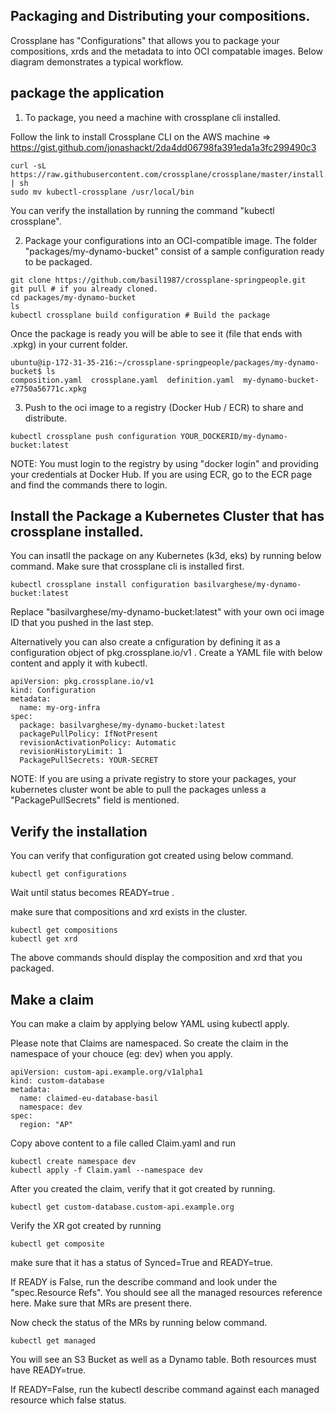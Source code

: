 ## Packaging and Distributing your compositions.

Crossplane has "Configurations" that allows you to package your compositions, xrds and the metadata to into OCI compatable images. Below diagram demonstrates a typical workflow. 



## package the application 

1) To package, you need a machine with crossplane cli installed. 

Follow the link to install Crossplane CLI on the AWS machine => https://gist.github.com/jonashackt/2da4dd06798fa391eda1a3fc299490c3

```
curl -sL https://raw.githubusercontent.com/crossplane/crossplane/master/install.sh | sh
sudo mv kubectl-crossplane /usr/local/bin
```

You can verify the installation by running the command "kubectl crossplane".


2) Package your configurations into an OCI-compatible image. The folder "packages/my-dynamo-bucket" consist of a sample configuration ready to be packaged.

```
git clone https://github.com/basil1987/crossplane-springpeople.git
git pull # if you already cloned.
cd packages/my-dynamo-bucket
ls
kubectl crossplane build configuration # Build the package
```

Once the package is ready you will be able to see it (file that ends with .xpkg) in your current folder. 

```
ubuntu@ip-172-31-35-216:~/crossplane-springpeople/packages/my-dynamo-bucket$ ls
composition.yaml  crossplane.yaml  definition.yaml  my-dynamo-bucket-e7750a56771c.xpkg
```

3) Push to the oci image to a registry (Docker Hub / ECR) to share and distribute. 

```
kubectl crossplane push configuration YOUR_DOCKERID/my-dynamo-bucket:latest
```

NOTE: You must login to the registry by using "docker login" and providing your credentials at Docker Hub. If you are using ECR, go to the ECR page and find the commands there to login. 


## Install the Package a Kubernetes Cluster that has crossplane installed. 

You can insatll the package on any Kubernetes (k3d, eks) by running below command. Make sure that crossplane cli is installed first.

```
kubectl crossplane install configuration basilvarghese/my-dynamo-bucket:latest 
```

Replace "basilvarghese/my-dynamo-bucket:latest" with your own oci image ID that you pushed in the last step. 

Alternatively you can also create a cnfiguration by defining it as a configuration object of pkg.crossplane.io/v1 . Create a YAML file with below content and apply it with kubectl.


```
apiVersion: pkg.crossplane.io/v1
kind: Configuration
metadata:
  name: my-org-infra
spec:
  package: basilvarghese/my-dynamo-bucket:latest
  packagePullPolicy: IfNotPresent
  revisionActivationPolicy: Automatic
  revisionHistoryLimit: 1
  PackagePullSecrets: YOUR-SECRET
```


NOTE: If you are using a private registry to store your packages, your kubernetes cluster wont be able to pull the packages unless a "PackagePullSecrets" field is mentioned. 



## Verify the installation 

You can verify that configuration got created using below command. 

```
kubectl get configurations
```

Wait until status becomes READY=true .

make sure that compositions and xrd exists in the cluster. 

```
kubectl get compositions
kubectl get xrd 
```

The above commands should display the composition and xrd that you packaged. 



## Make a claim 

You can make a claim by applying below YAML using kubectl apply.

Please note that Claims are namespaced. So create the claim in the namespace of your chouce (eg: dev) when you apply.


```
apiVersion: custom-api.example.org/v1alpha1
kind: custom-database
metadata:
  name: claimed-eu-database-basil
  namespace: dev
spec:
  region: "AP"
```

Copy above content to a file called Claim.yaml and run 

```
kubectl create namespace dev
kubectl apply -f Claim.yaml --namespace dev
```

After you created the claim, verify that it got created by running. 

```
kubectl get custom-database.custom-api.example.org
```

Verify the XR got created by running

```
kubectl get composite
```

make sure that it has a status of Synced=True and READY=true.


If READY is False, run the describe command and look under the "spec.Resource Refs". You should see all the managed resources reference here. Make sure that MRs are present there. 


Now check the status of the MRs by running below command. 

```
kubectl get managed
```

You will see an S3 Bucket as well as a Dynamo table. Both resources must have READY=true.

If READY=False, run the kubectl describe command against each managed resource which false status. 

